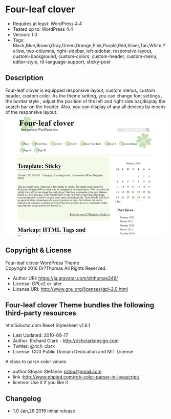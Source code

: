 # Four-leaf clover

* Requires at least: WordPress 4.4
* Tested up to: WordPress 4.4
* Version: 1.0
* Tags: Black,Blue,Brown,Gray,Green,Orange,Pink,Purple,Red,Silver,Tan,White,Yellow, two-columns, right-sidebar, left-sidebar, responsive-layout, custom-background, custom-colors, custom-header, custom-menu, editor-style, rtl-language-support, sticky-post

## Description

Four-leaf clover is equipped responsive layout, custom menus, custom header, custom color. As the theme setting, you can change  font settings , the border style , adjust the position of the left and right side bar,display the search bar on the header. Also, you can display of any all devices by means of the responsive layout.
![screenshot](screenshot.png)

## Copyright & License

Four-leaf clover WordPress Theme  
Copyright 2016 Dr?Thomas All Rights Reserved.

* Author URI: https://ja.gravatar.com/drthomas246/
* License: GPLv2 or later
* License URI: http://www.gnu.org/licenses/gpl-2.0.html

## Four-leaf clover Theme bundles the following third-party resources

html5doctor.com Reset Stylesheet
v1.6.1
* Last Updated: 2010-09-17
* Author: Richard Clark - http://richclarkdesign.com
* Twitter: @rich_clark
* License: CC0 Public Domain Dedication and MIT License

A class to parse color values
* author:Stoyan Stefanov <sstoo@gmail.com>
* link  :http://www.phpied.com/rgb-color-parser-in-javascript/
* license: Use it if you like it

## Changelog

* 1.0  Jan,28 2016 Initial release
